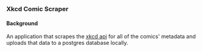 ### Xkcd Comic Scraper

#### Background

An application that scrapes the [xkcd api](https://xkcd.com/info.0.json) for all of the comics' metadata and uploads that data to a postgres database locally.
